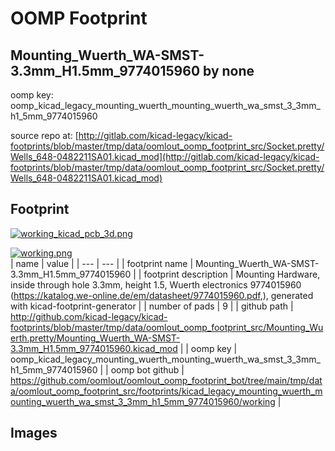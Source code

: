 # OOMP Footprint  
## Mounting_Wuerth_WA-SMST-3.3mm_H1.5mm_9774015960  by none  
  
oomp key: oomp_kicad_legacy_mounting_wuerth_mounting_wuerth_wa_smst_3_3mm_h1_5mm_9774015960  
  
source repo at: [http://gitlab.com/kicad-legacy/kicad-footprints/blob/master/tmp/data/oomlout_oomp_footprint_src/Socket.pretty/Wells_648-0482211SA01.kicad_mod](http://gitlab.com/kicad-legacy/kicad-footprints/blob/master/tmp/data/oomlout_oomp_footprint_src/Socket.pretty/Wells_648-0482211SA01.kicad_mod)  
## Footprint  
  
[![working_kicad_pcb_3d.png](working_kicad_pcb_3d_600.png)](working_kicad_pcb_3d.png)  
  
[![working.png](working_600.png)](working.png)  
| name | value | 
| --- | --- | 
| footprint name | Mounting_Wuerth_WA-SMST-3.3mm_H1.5mm_9774015960 | 
| footprint description | Mounting Hardware, inside through hole 3.3mm, height 1.5, Wuerth electronics 9774015960 (https://katalog.we-online.de/em/datasheet/9774015960.pdf,), generated with kicad-footprint-generator | 
| number of pads | 9 | 
| github path | http://github.com/kicad-legacy/kicad-footprints/blob/master/tmp/data/oomlout_oomp_footprint_src/Mounting_Wuerth.pretty/Mounting_Wuerth_WA-SMST-3.3mm_H1.5mm_9774015960.kicad_mod | 
| oomp key | oomp_kicad_legacy_mounting_wuerth_mounting_wuerth_wa_smst_3_3mm_h1_5mm_9774015960 | 
| oomp bot github | https://github.com/oomlout/oomlout_oomp_footprint_bot/tree/main/tmp/data/oomlout_oomp_footprint_src/footprints/kicad_legacy_mounting_wuerth_mounting_wuerth_wa_smst_3_3mm_h1_5mm_9774015960/working | 
## Images  

